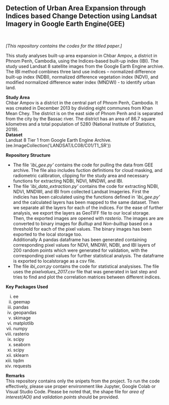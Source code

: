 <h2>Detection of Urban Area Expansion through Indices based Change Detection using Landsat Imagery in Google Earth Engine(GEE)</h2>
<br>
<p> <i>[This repository contains the codes for the titled paper.]</i></p>
<p> This study analyses built-up area expansion in Chbar Ampov, a district in Phnom Penh, Cambodia, using the Indices-based built-up index (IBI). The study used
Landsat 8 satellite images from the Google Earth Engine archive. The IBI method combines three land use indices – normalized difference built-up index (NDBI),
normalized difference vegetation index (NDVI), and modified normalized difference water index (MNDWI) - to identify urban land.</p>
<p>
  <b>Study Area</b><br>
  Chbar Ampov is a district in the central part of Phnom Penh, Cambodia. It was created in December 2013 by dividing eight communes from Khan Mean Chey. The district is on the east side of Phnom Penh and is separated from the city by the Bassac river. The district has an area of 86.7 square kilometres and a total population of 5280 (National Institute of Statistics, 2019).<br>
  <b>Dataset</b><br>
  Landsat 8 Tier 1 from Google Earth Engine Archive. (ee.ImageCollection('LANDSAT/LC08/C01/T1_SR'))
</p>
<p>
  <b>Repository Structure</b><br>
  <ul>
    <li> The file <i>'ibi_gee.py'</i> contains the code for pulling the data from GEE archive. The file also includes fuction definitions for cloud masking, and radiometric calibration, clipping for the study area and necessary functions for extracting NDBI, NDVI, MNDWI, and IBI.</li>
    <li>The file <i>'ibi_data_extraction.py'</i> contains the code for extracting NDBI, NDVI, MNDWI, and IBI from collected Landsat Imageries. First the indicies has been calculated using the functions defined in <i>'ibi_gee.py'</i> and the calculated layers has been mapped to the same dataset. Then we separate all the layers for each of the indices. For the ease of further analysis, we export the layers as GeoTIFF file to our local storage. <br>
      Then, the exported images are opened with <i>rasterio</i>. The images are are converted to binary images for <i>Builtup</i> and <i>Non-builtup</i> based on a threshold for each of the pixel values. The binary images has been exported to the local storage too. <br>
      Additionally  A pandas dataframe has been generated containing corresponding pixel values for NDVI, MNDWI, NDBI, and IBI layers of 200 random points which were generated for validation, with the corresponding pixel values for further statistical analysis. The dataframe is exported to localstorage as a csv file.    </li>
    <li>The  file <i>ibi_corr.py</i> contains the code for statistical analysises. The file uses the <i>pixelvalues_2017.csv</i> file that was generated in last step and tries to find and plot the correlation matrices between different indices.</li>
  </ul>
</p>
<p>
  <b>Key Packages Used</b><br>
  <ol type="i">
    <li>ee</li>
    <li>geemap</li>
    <li>pandas</li>
    <li>geopandas</li>
    <li>skimage</li>
    <li>matplotlib</li>
    <li>numpy</li>
    <li>rasterio</li>
    <li>scipy</li>
    <li>seaborn</li>
    <li>scipy</li>
    <li>sklearn</li>
    <li>tqdm</li>
    <li>requests</li>
  </ol>
</p>

<p>
  <b>Remarks</b><br>
  This repository contains only the snipets from the project. To run the code effectively, please use proper environment like Jupyter, Google Colab or Visual Studio Code. Please be noted that, the shape file for  <i>area of interest(AOI)</i> and <i>validation points</i> should be provided. 
</p>


